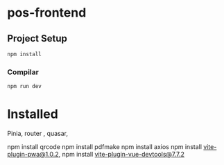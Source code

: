 # pos-frontend



## Project Setup

```sh
npm install
```

### Compilar

```sh
npm run dev
```

# Installed

Pinia, router , quasar, 

npm install qrcode
npm install pdfmake
npm install axios
npm install vite-plugin-pwa@1.0.2,
npm install vite-plugin-vue-devtools@7.7.2 

